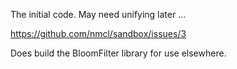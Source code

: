 The initial code. May need unifying later ...

https://github.com/nmcl/sandbox/issues/3

Does build the BloomFilter library for use elsewhere.
